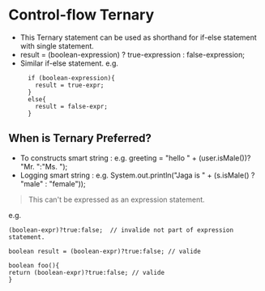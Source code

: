 # Control-flow Ternary

- This Ternary statement can be used as shorthand for if-else statement with single statement. 
- result = (boolean-expression) ? true-expression : false-expression;
- Similar if-else statement.
  e.g.
  ```
    if (boolean-expression){
      result = true-expr;
    }
    else{
      result = false-expr;
    }
  ```
## When is Ternary Preferred?
- To constructs smart string : e.g. greeting =  "hello " + (user.isMale())? "Mr. ":"Ms. ");
- Logging smart string : e.g. System.out.println("Jaga is " + (s.isMale() ? "male" : "female")); 

> This can't be expressed as an expression statement. 
  
 
 e.g.
  ```
  (boolean-expr)?true:false;  // invalide not part of expression statement.
  
  boolean result = (boolean-expr)?true:false; // valide
  
  boolean foo(){
  return (boolean-expr)?true:false; // valide 
  }
  
  ```
